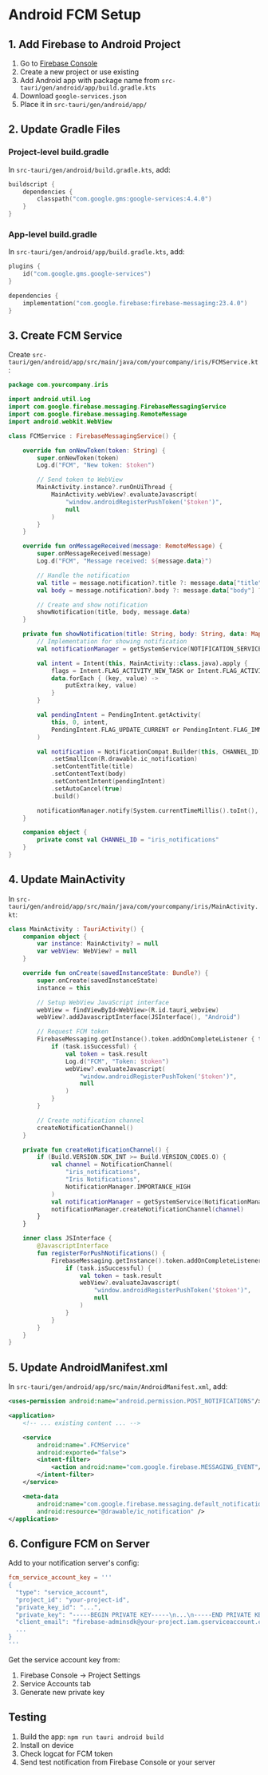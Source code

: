 # Android FCM Setup

## 1. Add Firebase to Android Project

1. Go to [Firebase Console](https://console.firebase.google.com)
2. Create a new project or use existing
3. Add Android app with package name from `src-tauri/gen/android/app/build.gradle.kts`
4. Download `google-services.json`
5. Place it in `src-tauri/gen/android/app/`

## 2. Update Gradle Files

### Project-level build.gradle

In `src-tauri/gen/android/build.gradle.kts`, add:

```kotlin
buildscript {
    dependencies {
        classpath("com.google.gms:google-services:4.4.0")
    }
}
```

### App-level build.gradle

In `src-tauri/gen/android/app/build.gradle.kts`, add:

```kotlin
plugins {
    id("com.google.gms.google-services")
}

dependencies {
    implementation("com.google.firebase:firebase-messaging:23.4.0")
}
```

## 3. Create FCM Service

Create `src-tauri/gen/android/app/src/main/java/com/yourcompany/iris/FCMService.kt`:

```kotlin
package com.yourcompany.iris

import android.util.Log
import com.google.firebase.messaging.FirebaseMessagingService
import com.google.firebase.messaging.RemoteMessage
import android.webkit.WebView

class FCMService : FirebaseMessagingService() {

    override fun onNewToken(token: String) {
        super.onNewToken(token)
        Log.d("FCM", "New token: $token")

        // Send token to WebView
        MainActivity.instance?.runOnUiThread {
            MainActivity.webView?.evaluateJavascript(
                "window.androidRegisterPushToken('$token')",
                null
            )
        }
    }

    override fun onMessageReceived(message: RemoteMessage) {
        super.onMessageReceived(message)
        Log.d("FCM", "Message received: ${message.data}")

        // Handle the notification
        val title = message.notification?.title ?: message.data["title"] ?: "New Notification"
        val body = message.notification?.body ?: message.data["body"] ?: ""

        // Create and show notification
        showNotification(title, body, message.data)
    }

    private fun showNotification(title: String, body: String, data: Map<String, String>) {
        // Implementation for showing notification
        val notificationManager = getSystemService(NOTIFICATION_SERVICE) as NotificationManager

        val intent = Intent(this, MainActivity::class.java).apply {
            flags = Intent.FLAG_ACTIVITY_NEW_TASK or Intent.FLAG_ACTIVITY_CLEAR_TASK
            data.forEach { (key, value) ->
                putExtra(key, value)
            }
        }

        val pendingIntent = PendingIntent.getActivity(
            this, 0, intent,
            PendingIntent.FLAG_UPDATE_CURRENT or PendingIntent.FLAG_IMMUTABLE
        )

        val notification = NotificationCompat.Builder(this, CHANNEL_ID)
            .setSmallIcon(R.drawable.ic_notification)
            .setContentTitle(title)
            .setContentText(body)
            .setContentIntent(pendingIntent)
            .setAutoCancel(true)
            .build()

        notificationManager.notify(System.currentTimeMillis().toInt(), notification)
    }

    companion object {
        private const val CHANNEL_ID = "iris_notifications"
    }
}
```

## 4. Update MainActivity

In `src-tauri/gen/android/app/src/main/java/com/yourcompany/iris/MainActivity.kt`:

```kotlin
class MainActivity : TauriActivity() {
    companion object {
        var instance: MainActivity? = null
        var webView: WebView? = null
    }

    override fun onCreate(savedInstanceState: Bundle?) {
        super.onCreate(savedInstanceState)
        instance = this

        // Setup WebView JavaScript interface
        webView = findViewById<WebView>(R.id.tauri_webview)
        webView?.addJavascriptInterface(JSInterface(), "Android")

        // Request FCM token
        FirebaseMessaging.getInstance().token.addOnCompleteListener { task ->
            if (task.isSuccessful) {
                val token = task.result
                Log.d("FCM", "Token: $token")
                webView?.evaluateJavascript(
                    "window.androidRegisterPushToken('$token')",
                    null
                )
            }
        }

        // Create notification channel
        createNotificationChannel()
    }

    private fun createNotificationChannel() {
        if (Build.VERSION.SDK_INT >= Build.VERSION_CODES.O) {
            val channel = NotificationChannel(
                "iris_notifications",
                "Iris Notifications",
                NotificationManager.IMPORTANCE_HIGH
            )
            val notificationManager = getSystemService(NotificationManager::class.java)
            notificationManager.createNotificationChannel(channel)
        }
    }

    inner class JSInterface {
        @JavascriptInterface
        fun registerForPushNotifications() {
            FirebaseMessaging.getInstance().token.addOnCompleteListener { task ->
                if (task.isSuccessful) {
                    val token = task.result
                    webView?.evaluateJavascript(
                        "window.androidRegisterPushToken('$token')",
                        null
                    )
                }
            }
        }
    }
}
```

## 5. Update AndroidManifest.xml

In `src-tauri/gen/android/app/src/main/AndroidManifest.xml`, add:

```xml
<uses-permission android:name="android.permission.POST_NOTIFICATIONS"/>

<application>
    <!-- ... existing content ... -->

    <service
        android:name=".FCMService"
        android:exported="false">
        <intent-filter>
            <action android:name="com.google.firebase.MESSAGING_EVENT"/>
        </intent-filter>
    </service>

    <meta-data
        android:name="com.google.firebase.messaging.default_notification_icon"
        android:resource="@drawable/ic_notification" />
</application>
```

## 6. Configure FCM on Server

Add to your notification server's config:

```toml
fcm_service_account_key = '''
{
  "type": "service_account",
  "project_id": "your-project-id",
  "private_key_id": "...",
  "private_key": "-----BEGIN PRIVATE KEY-----\n...\n-----END PRIVATE KEY-----\n",
  "client_email": "firebase-adminsdk@your-project.iam.gserviceaccount.com",
  ...
}
'''
```

Get the service account key from:

1. Firebase Console → Project Settings
2. Service Accounts tab
3. Generate new private key

## Testing

1. Build the app: `npm run tauri android build`
2. Install on device
3. Check logcat for FCM token
4. Send test notification from Firebase Console or your server

